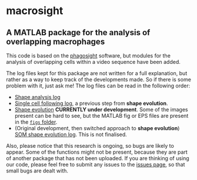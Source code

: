 # macrosight
## A MATLAB package for the analysis of overlapping macrophages
This code is based on the [phagosight](https://github.com/phagosight/phagosight)
software, but modules for the analysis of overlapping cells within a video sequence
have been added.

The log files kept for this package are not written for a full explanation, but
rather as a way to keep track of the developments made. So if there is some
problem with it, just ask me! The log files can be read in the following order:
+ [Shape analysis log](./md-logs/shapeanalysis-log.md)
+ [Single cell following log](./md-logs/shapeanalysis-singlecell.md), a
previous step from   __shape evolution__.
+ [Shape evolution](./md-logs/shapeevolution-log.md) **CURRENTLY under development**. 
Some of the images present can be hard to see, but the MATLAB fig or EPS files are 
present in the [`figs` folder](./figs).
+ (Original development, then switched approach to **shape evolution**)
[SOM shape evolution log](./md-logs/shapeandsom-log.md). This is not finalised.

Also, please notice that this research is ongoing, so bugs are likely to appear. 
Some of the functions might not be present, because they are part of another package
that has not been uploaded. 
If you are thinking of using our code, please feel free to submit any issues to the 
[issues page](https://github.com/alonsoJASL/macrosight/issues), so that small bugs are 
dealt with. 

